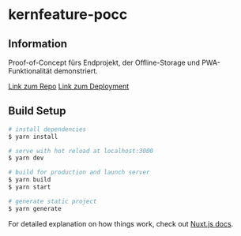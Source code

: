 # kernfeature-pocc

## Information
Proof-of-Concept fürs Endprojekt, der Offline-Storage und PWA-Funktionalität demonstriert.

[Link zum Repo](https://github.com/lukasbachlechner/kernfeature-poc)
[Link zum Deployment](https://kernfeature-poc.vercel.app)

## Build Setup

```bash
# install dependencies
$ yarn install

# serve with hot reload at localhost:3000
$ yarn dev

# build for production and launch server
$ yarn build
$ yarn start

# generate static project
$ yarn generate
```

For detailed explanation on how things work, check out [Nuxt.js docs](https://nuxtjs.org).
